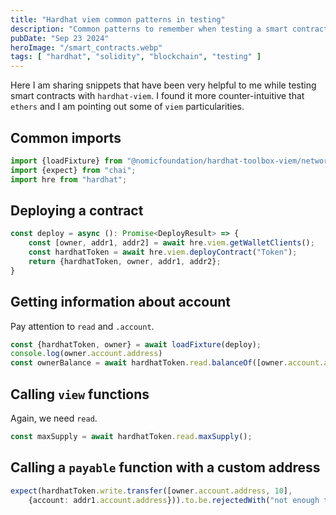 ```yaml
---
title: "Hardhat viem common patterns in testing"
description: "Common patterns to remember when testing a smart contract with viem"
pubDate: "Sep 23 2024"
heroImage: "/smart_contracts.webp"
tags: [ "hardhat", "solidity", "blockchain", "testing" ]
---
```


Here I am sharing snippets that have been very helpful to me while testing smart contracts with `hardhat-viem`.
I found it more counter-intuitive that `ethers` and I am pointing out some of `viem` particularities.

## Common imports

```typescript
import {loadFixture} from "@nomicfoundation/hardhat-toolbox-viem/network-helpers";
import {expect} from "chai";
import hre from "hardhat";
```

## Deploying a contract

```typescript
const deploy = async (): Promise<DeployResult> => {
    const [owner, addr1, addr2] = await hre.viem.getWalletClients();
    const hardhatToken = await hre.viem.deployContract("Token");
    return {hardhatToken, owner, addr1, addr2};
}
```

## Getting information about account

Pay attention to `read` and `.account`.

```typescript
const {hardhatToken, owner} = await loadFixture(deploy);
console.log(owner.account.address)
const ownerBalance = await hardhatToken.read.balanceOf([owner.account.address]);
```

## Calling `view` functions

Again, we need `read`.

```typescript
const maxSupply = await hardhatToken.read.maxSupply();
```

## Calling a `payable` function with a custom address

```typescript
expect(hardhatToken.write.transfer([owner.account.address, 10],
    {account: addr1.account.address})).to.be.rejectedWith("not enough tokens");
```